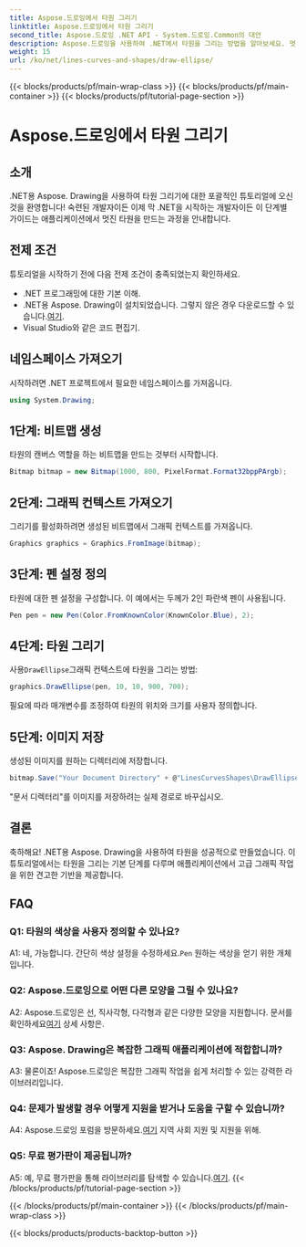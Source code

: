 ```yaml
---
title: Aspose.드로잉에서 타원 그리기
linktitle: Aspose.드로잉에서 타원 그리기
second_title: Aspose.드로잉 .NET API - System.드로잉.Common의 대안
description: Aspose.드로잉을 사용하여 .NET에서 타원을 그리는 방법을 알아보세요. 멋진 그래픽을 쉽게 만들려면 이 단계별 튜토리얼을 따르십시오.
weight: 15
url: /ko/net/lines-curves-and-shapes/draw-ellipse/
---
```


{{< blocks/products/pf/main-wrap-class >}}
{{< blocks/products/pf/main-container >}}
{{< blocks/products/pf/tutorial-page-section >}}

# Aspose.드로잉에서 타원 그리기

## 소개

.NET용 Aspose. Drawing을 사용하여 타원 그리기에 대한 포괄적인 튜토리얼에 오신 것을 환영합니다! 숙련된 개발자이든 이제 막 .NET을 시작하는 개발자이든 이 단계별 가이드는 애플리케이션에서 멋진 타원을 만드는 과정을 안내합니다.

## 전제 조건

튜토리얼을 시작하기 전에 다음 전제 조건이 충족되었는지 확인하세요.

- .NET 프로그래밍에 대한 기본 이해.
-  .NET용 Aspose. Drawing이 설치되었습니다. 그렇지 않은 경우 다운로드할 수 있습니다.[여기](https://releases.aspose.com/drawing/net/).
- Visual Studio와 같은 코드 편집기.

## 네임스페이스 가져오기

시작하려면 .NET 프로젝트에서 필요한 네임스페이스를 가져옵니다.

```csharp
using System.Drawing;
```

## 1단계: 비트맵 생성

타원의 캔버스 역할을 하는 비트맵을 만드는 것부터 시작합니다.

```csharp
Bitmap bitmap = new Bitmap(1000, 800, PixelFormat.Format32bppPArgb);
```

## 2단계: 그래픽 컨텍스트 가져오기

그리기를 활성화하려면 생성된 비트맵에서 그래픽 컨텍스트를 가져옵니다.

```csharp
Graphics graphics = Graphics.FromImage(bitmap);
```

## 3단계: 펜 설정 정의

타원에 대한 펜 설정을 구성합니다. 이 예에서는 두께가 2인 파란색 펜이 사용됩니다.

```csharp
Pen pen = new Pen(Color.FromKnownColor(KnownColor.Blue), 2);
```

## 4단계: 타원 그리기

 사용`DrawEllipse`그래픽 컨텍스트에 타원을 그리는 방법:

```csharp
graphics.DrawEllipse(pen, 10, 10, 900, 700);
```

필요에 따라 매개변수를 조정하여 타원의 위치와 크기를 사용자 정의합니다.

## 5단계: 이미지 저장

생성된 이미지를 원하는 디렉터리에 저장합니다.

```csharp
bitmap.Save("Your Document Directory" + @"LinesCurvesShapes\DrawEllipse_out.png");
```

"문서 디렉터리"를 이미지를 저장하려는 실제 경로로 바꾸십시오.

## 결론

축하해요! .NET용 Aspose. Drawing을 사용하여 타원을 성공적으로 만들었습니다. 이 튜토리얼에서는 타원을 그리는 기본 단계를 다루며 애플리케이션에서 고급 그래픽 작업을 위한 견고한 기반을 제공합니다.

## FAQ

### Q1: 타원의 색상을 사용자 정의할 수 있나요?

 A1: 네, 가능합니다. 간단히 색상 설정을 수정하세요.`Pen` 원하는 색상을 얻기 위한 개체입니다.

### Q2: Aspose.드로잉으로 어떤 다른 모양을 그릴 수 있나요?

 A2: Aspose.드로잉은 선, 직사각형, 다각형과 같은 다양한 모양을 지원합니다. 문서를 확인하세요[여기](https://reference.aspose.com/drawing/net/) 상세 사항은.

### Q3: Aspose. Drawing은 복잡한 그래픽 애플리케이션에 적합합니까?

A3: 물론이죠! Aspose.드로잉은 복잡한 그래픽 작업을 쉽게 처리할 수 있는 강력한 라이브러리입니다.

### Q4: 문제가 발생할 경우 어떻게 지원을 받거나 도움을 구할 수 있습니까?

 A4: Aspose.드로잉 포럼을 방문하세요.[여기](https://forum.aspose.com/c/diagram/17) 지역 사회 지원 및 지원을 위해.

### Q5: 무료 평가판이 제공됩니까?

 A5: 예, 무료 평가판을 통해 라이브러리를 탐색할 수 있습니다.[여기](https://releases.aspose.com/).
{{< /blocks/products/pf/tutorial-page-section >}}

{{< /blocks/products/pf/main-container >}}
{{< /blocks/products/pf/main-wrap-class >}}

{{< blocks/products/products-backtop-button >}}

